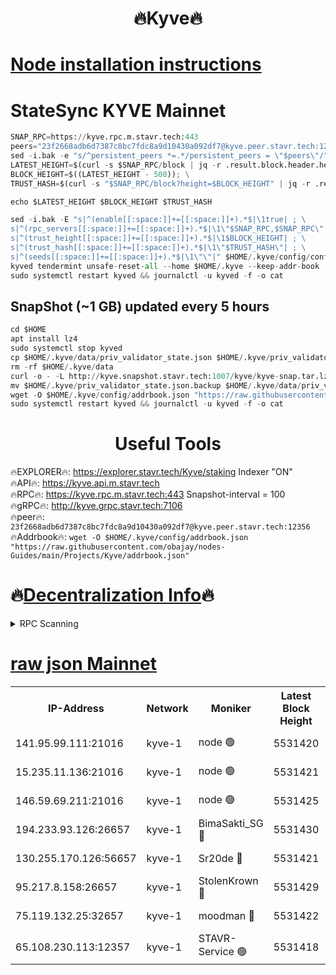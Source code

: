 <h1 align="center"> 🔥Kyve🔥</h1>

[Node installation instructions](https://github.com/obajay/nodes-Guides/tree/main/Projects/Kyve)
=
# StateSync KYVE Mainnet
```python
SNAP_RPC=https://kyve.rpc.m.stavr.tech:443
peers="23f2668adb6d7387c8bc7fdc8a9d10430a092df7@kyve.peer.stavr.tech:12356"
sed -i.bak -e "s/^persistent_peers *=.*/persistent_peers = \"$peers\"/" $HOME/.kyve/config/config.toml
LATEST_HEIGHT=$(curl -s $SNAP_RPC/block | jq -r .result.block.header.height); \
BLOCK_HEIGHT=$((LATEST_HEIGHT - 500)); \
TRUST_HASH=$(curl -s "$SNAP_RPC/block?height=$BLOCK_HEIGHT" | jq -r .result.block_id.hash)

echo $LATEST_HEIGHT $BLOCK_HEIGHT $TRUST_HASH

sed -i.bak -E "s|^(enable[[:space:]]+=[[:space:]]+).*$|\1true| ; \
s|^(rpc_servers[[:space:]]+=[[:space:]]+).*$|\1\"$SNAP_RPC,$SNAP_RPC\"| ; \
s|^(trust_height[[:space:]]+=[[:space:]]+).*$|\1$BLOCK_HEIGHT| ; \
s|^(trust_hash[[:space:]]+=[[:space:]]+).*$|\1\"$TRUST_HASH\"| ; \
s|^(seeds[[:space:]]+=[[:space:]]+).*$|\1\"\"|" $HOME/.kyve/config/config.toml
kyved tendermint unsafe-reset-all --home $HOME/.kyve --keep-addr-book
sudo systemctl restart kyved && journalctl -u kyved -f -o cat
```

## SnapShot (~1 GB) updated every 5 hours
```python
cd $HOME
apt install lz4
sudo systemctl stop kyved
cp $HOME/.kyve/data/priv_validator_state.json $HOME/.kyve/priv_validator_state.json.backup
rm -rf $HOME/.kyve/data
curl -o - -L http://kyve.snapshot.stavr.tech:1007/kyve/kyve-snap.tar.lz4 | lz4 -c -d - | tar -x -C $HOME/.kyve --strip-components 2
mv $HOME/.kyve/priv_validator_state.json.backup $HOME/.kyve/data/priv_validator_state.json
wget -O $HOME/.kyve/config/addrbook.json "https://raw.githubusercontent.com/obajay/nodes-Guides/main/Projects/Kyve/addrbook.json"
sudo systemctl restart kyved && journalctl -u kyved -f -o cat
```

<h1 align="center"> Useful Tools</h1>

🔥EXPLORER🔥:     https://explorer.stavr.tech/Kyve/staking        Indexer "ON" \
🔥API🔥: 			 		https://kyve.api.m.stavr.tech \
🔥RPC🔥:          https://kyve.rpc.m.stavr.tech:443	              Snapshot-interval = 100 \
🔥gRPC🔥:         http://kyve.grpc.stavr.tech:7106 \
🔥peer🔥:					`23f2668adb6d7387c8bc7fdc8a9d10430a092df7@kyve.peer.stavr.tech:12356` \
🔥Addrbook🔥:    ```wget -O $HOME/.kyve/config/addrbook.json "https://raw.githubusercontent.com/obajay/nodes-Guides/main/Projects/Kyve/addrbook.json"```

🔥[Decentralization Info](https://github.com/obajay/StateSync-snapshots/tree/main/Projects/Kyve/Decentralization)🔥
=

<details>
<summary>RPC Scanning</summary>

<h2 align="center"> We scan nodes in real time every 4 hours. And we provide the final result of RPC endpoints.
We cannot influence the operation of these nodes in any way. </h2>


```python
If Voting Power is higher than 0 --> then the Node is a validator of the network and may be subject to attack and be a potential threat to the chain.
```
```python
We marked such validators with a red symbol
```

</details>

[raw json Mainnet](https://rpc-check.kyvem.stavr.tech/kyvem/rpc-kyvem-result.json)
=



<table><tr><th>IP-Address</th><th>Network</th><th>Moniker</th><th>Latest Block Height</th><th>Earliest Block Height</th><th>Catching Up</th><th>Tx Index</th><th>Voting Power</th><th>Scan Time</th></tr><tr><td>141.95.99.111:21016</td><td>kyve-1</td><td>node 🟢</td><td>5531420</td><td>1</td><td>False</td><td>off</td><td>0</td><td>2024-03-26T16:21:33.920881650UTC</td></tr><tr><td>15.235.11.136:21016</td><td>kyve-1</td><td>node 🟢</td><td>5531421</td><td>1</td><td>False</td><td>off</td><td>0</td><td>2024-03-26T16:21:44.767220253UTC</td></tr><tr><td>146.59.69.211:21016</td><td>kyve-1</td><td>node 🟢</td><td>5531425</td><td>1</td><td>False</td><td>off</td><td>0</td><td>2024-03-26T16:22:08.284910292UTC</td></tr><tr><td>194.233.93.126:26657</td><td>kyve-1</td><td>BimaSakti_SG 🔴</td><td>5531430</td><td>2646001</td><td>False</td><td>off</td><td>651</td><td>2024-03-26T16:22:38.047584024UTC</td></tr><tr><td>130.255.170.126:56657</td><td>kyve-1</td><td>Sr20de 🔴</td><td>5531421</td><td>5217201</td><td>False</td><td>off</td><td>6009</td><td>2024-03-26T16:21:45.178927814UTC</td></tr><tr><td>95.217.8.158:26657</td><td>kyve-1</td><td>StolenKrown 🔴</td><td>5531429</td><td>5430801</td><td>False</td><td>on</td><td>2499</td><td>2024-03-26T16:22:29.006964650UTC</td></tr><tr><td>75.119.132.25:32657</td><td>kyve-1</td><td>moodman 🔴</td><td>5531422</td><td>5431422</td><td>False</td><td>off</td><td>6865</td><td>2024-03-26T16:21:49.639293537UTC</td></tr><tr><td>65.108.230.113:12357</td><td>kyve-1</td><td>STAVR-Service 🟢</td><td>5531418</td><td>5528601</td><td>False</td><td>on</td><td>0</td><td>2024-03-26T16:21:27.620441143UTC</td></tr></table>
